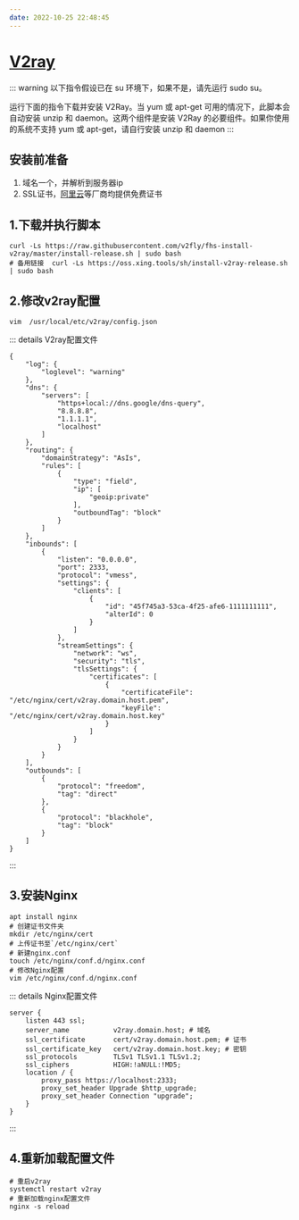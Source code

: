 ```yaml
---
date: 2022-10-25 22:48:45
---
```

# [V2ray](https://www.v2ray.com/)

::: warning
以下指令假设已在 su 环境下，如果不是，请先运行 sudo su。

运行下面的指令下载并安装 V2Ray。当 yum 或 apt-get 可用的情况下，此脚本会自动安装 unzip 和 daemon。这两个组件是安装 V2Ray 的必要组件。如果你使用的系统不支持 yum 或 apt-get，请自行安装 unzip 和 daemon
:::

## 安装前准备
1. 域名一个，并解析到服务器ip
2. SSL证书，[阿里云](https://yundun.console.aliyun.com/?spm=5176.8466032.favorite.dcas.3ae11450sWbTpH&p=cas#/overview)等厂商均提供免费证书

## 1.下载并执行脚本
```shell
curl -Ls https://raw.githubusercontent.com/v2fly/fhs-install-v2ray/master/install-release.sh | sudo bash
# 备用链接  curl -Ls https://oss.xing.tools/sh/install-v2ray-release.sh | sudo bash
```
## 2.修改v2ray配置
```shell
vim  /usr/local/etc/v2ray/config.json
```
::: details V2ray配置文件
```json{28,33,44,45}
{
    "log": {
        "loglevel": "warning"
    },
    "dns": {
        "servers": [
            "https+local://dns.google/dns-query",
            "8.8.8.8",
            "1.1.1.1",
            "localhost"
        ]
    },
    "routing": {
        "domainStrategy": "AsIs",
        "rules": [
            {
                "type": "field",
                "ip": [
                    "geoip:private"
                ],
                "outboundTag": "block"
            }
        ]
    },
    "inbounds": [
        {
            "listen": "0.0.0.0",
            "port": 2333,
            "protocol": "vmess",
            "settings": {
                "clients": [
                    {
                        "id": "45f745a3-53ca-4f25-afe6-1111111111",
                        "alterId": 0
                    }
                ]
            },
            "streamSettings": {
                "network": "ws",
                "security": "tls",
                "tlsSettings": {
                    "certificates": [
                        {
                            "certificateFile": "/etc/nginx/cert/v2ray.domain.host.pem",
                            "keyFile": "/etc/nginx/cert/v2ray.domain.host.key"
                        }
                    ]
                }
            }
        }
    ],
    "outbounds": [
        {
            "protocol": "freedom",
            "tag": "direct"
        },
        {
            "protocol": "blackhole",
            "tag": "block"
        }
    ]
}
```
:::

## 3.安装Nginx
```shell
apt install nginx
# 创建证书文件夹
mkdir /etc/nginx/cert
# 上传证书至`/etc/nginx/cert`
# 新建nginx.conf
touch /etc/nginx/conf.d/nginx.conf
# 修改Nginx配置
vim /etc/nginx/conf.d/nginx.conf 
``` 

::: details Nginx配置文件
```text {3,4,5,9}
server {
    listen 443 ssl;
    server_name           v2ray.domain.host; # 域名
    ssl_certificate       cert/v2ray.domain.host.pem; # 证书
    ssl_certificate_key   cert/v2ray.domain.host.key; # 密钥
    ssl_protocols         TLSv1 TLSv1.1 TLSv1.2;
    ssl_ciphers           HIGH:!aNULL:!MD5;
    location / {
        proxy_pass https://localhost:2333;
        proxy_set_header Upgrade $http_upgrade;
        proxy_set_header Connection "upgrade";
    }
}
```
:::
 
## 4.重新加载配置文件
```shell
# 重启v2ray
systemctl restart v2ray 
# 重新加载nginx配置文件
nginx -s reload
```